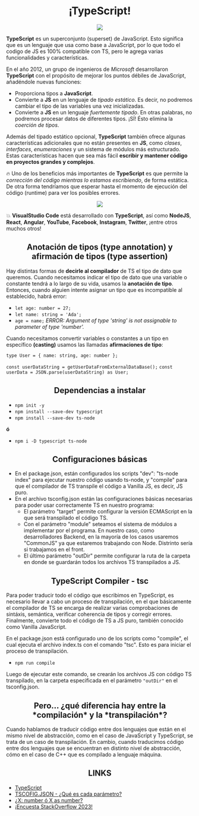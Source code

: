 <h1 align="center"> ¡TypeScript! </h1>

<p align="center">
  <img src="https://cdn.thenewstack.io/media/2022/01/10b88c68-typescript-logo-1024x576.png"/>
</p>


**TypeScript** es un superconjunto (superset) de JavaScript. Esto significa que es un lenguaje que usa como base a JavaScript, por lo que todo el codigo de JS es 100% compatible con TS, pero le agrega varias funcionalidades y características.

En el año 2012, un grupo de ingenieros de *Microsoft* desarrollaron **TypeScript** con el propósito de mejorar los puntos débiles de JavaScript, añadéndole nuevas funciones:

- Proporciona tipos a **JavaScript**.
- Convierte a **JS** en un lenguaje de *tipado estático*. Es decir, no podremos cambiar el tipo de las variables una vez inicializadas. 
- Convierte a **JS** en un lenguaje *fuertemente tipado*. En otras palabras, no podremos procesar datos de diferentes tipos. ¡SÍ! Ésto elimina la *coerción de tipos*.

Además del tipado estático opcional, **TypeScript** también ofrece algunas características adicionales que no están presentes en **JS**, como *clases*, *interfaces*, *enumeraciones* y un sistema de módulos más estructurado. Estas características hacen que sea más fácil **escribir y mantener código en proyectos grandes y complejos**.

:fire: Uno de los beneficios más importantes de **TypeScript** es que permite la *corrección del código mientras lo estamos escribiendo*, de forma estática. De otra forma tendríamos que esperar hasta el momento de ejecución del código (runtime) para ver los posibles errores.

<p align="center">
  <img src="https://learntypescript.dev/static/f5c65fe3cf6dbed670bc14754c33342b/6d494/ts-js.webp"/>
</p>

:boom: **VisualStudio Code** está desarrollado con **TypeScript**, así como **NodeJS**, **React**, **Angular**, **YouTube**, **Facebook**, **Instagram**, **Twitter**, ¡entre otros muchos otros!

<h2 align="center"> Anotación de tipos (type annotation) y afirmación de tipos (type assertion) </h2>

Hay distintas formas de **decirle al compilador** de TS el tipo de dato que queremos. Cuando necesitamos indicar el tipo de dato que una variable o constante tendrá a lo largo de su vida, usamos la **anotación de tipo**. Entonces, cuando alguien intente asignar un tipo que es incompatible al establecido, habrá error:

- `let age: number = 27;`
- `let name: string = 'Ada';`
- `age = name;` *ERROR: Argument of type 'string' is not assignable to parameter of type 'number'.*

Cuando necesitamos convertir variables o constantes a un tipo en específico **(casting)** usamos las llamadas **afirmaciones de tipo**:

`type User = { name: string, age: number };`

`const userDataString = getUserDataFromExternalDataBase();`
`const userData = JSON.parse(userDataString) as User;`

<h2 align="center"> Dependencias a instalar </h2>

- `npm init -y`
- `npm install --save-dev typescript`
- `npm install --save-dev ts-node`

**ó**

- `npm i -D typescript ts-node`

<h2 align="center"> Configuraciones básicas </h2>

- En el package.json, están configurados los scripts "dev": "ts-node index" para ejecutar nuestro código usando ts-node, y "compile" para que el compilador de TS transpile el código a Vanilla JS, es decir, JS puro.
- En el archivo tsconfig.json están las configuraciones básicas necesarias para poder usar correctamente TS en nuestro programa:
    * El parámetro "target" permite configurar la versión ECMAScript en la que será transpilado el código TS.
    * Con el parámetro "module" seteamos el sistema de módulos a implementar por el programa. En nuestro caso, como desarrolladores Backend, en la mayoría de los casos usaremos "CommonJS" ya que estaremos trabajando con Node. Distrinto sería si trabajamos en el front.
    * El último parámetro "outDir" permite configurar la ruta de la carpeta en donde se guardarán todos los archivos TS transpilados a JS.

<h2 align="center"> TypeScript Compiler - tsc </h2>

Para poder traducir todo el código que escribimos en TypeScript, es necesario llevar a cabo un proceso de transpilación, en el que básicamente el compilador de TS se encarga de realizar varias comprobaciones de sintáxis, semántica, verificar coherencia de tipos y corregir errores. Finalmente, convierte todo el código de TS a JS puro, también conocido como Vanilla JavaScript.

En el package.json está configurado uno de los scripts como "compile", el cual ejecuta el archivo index.ts con el comando "tsc". Esto es para iniciar el proceso de transpilación.

- `npm run compile`

Luego de ejecutar este comando, se crearán los archivos JS con código TS transpilado, en la carpeta especificada en el parámetro `"outDir"` en el tsconfig.json. 

<h2 align="center"> Pero... ¿qué diferencia hay entre la *compilación* y la *transpilación*? </h2>

Cuando hablamos de traducir código entre dos lenguajes que están en el mismo nivel de abstracción, como en el caso de JavaScript y TypeScript, se trata de un caso de transpilación. En cambio, cuando traducimos código entre dos lenguajes que se encuentran en distinto nivel de abstracción, cómo en el caso de C++ que es compilado a lenguaje máquina.

<h2 align="center"> LINKS </h2>

- [TypeScript](https://www.typescriptlang.org/es/)
- [TSCOFIG.JSON - ¿Qué es cada parámetro?](https://www.typescriptlang.org/tsconfig)
- [¿X: number ó X as number?](https://medium.com/@bsalwiczek/type-annotation-vs-assertion-in-typescript-one-important-difference-4f4df715b5fe)
- [¡Encuesta StackOverflow 2023!](https://survey.stackoverflow.co/2023/#technology)